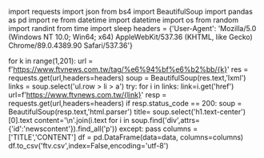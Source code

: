 import requests
import json
from bs4 import BeautifulSoup
import pandas as pd
import re
from datetime import datetime
import os
from random import randint
from time import sleep
headers = {'User-Agent': 'Mozilla/5.0 (Windows NT 10.0; Win64; x64) AppleWebKit/537.36 (KHTML, like Gecko) Chrome/89.0.4389.90 Safari/537.36'}

for k in range(1,201):
    url  = f'https://www.ftvnews.com.tw/tag/%e6%94%bf%e6%b2%bb/{k}'
    res  = requests.get(url,headers=headers)
    soup = BeautifulSoup(res.text,'lxml')
    links = soup.select('ul.row > li > a')
    try:
        for i in links:
            link=i.get('href')
            url=f'https://www.ftvnews.com.tw/{link}'
            resp = requests.get(url,headers=headers)
            if resp.status_code == 200:
                soup = BeautifulSoup(resp.text,'html.parser')
                title= soup.select('h1.text-center')[0].text
                content='\n'.join(i.text for i in soup.find('div',attrs={'id':'newscontent'}).find_all('p'))
    except:
        pass
columns = ['TITLE','CONTENT']
df = pd.DataFrame(data=data, columns=columns)
df.to_csv('ftv.csv',index=False,encoding='utf-8')
